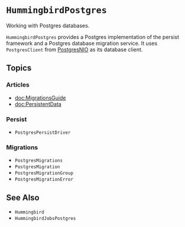 # ``HummingbirdPostgres``

Working with Postgres databases.

`HummingbirdPostgres` provides a Postgres implementation of the persist framework and a Postgres database migration service. It uses `PostgresClient` from [PostgresNIO](https://github.com/vapor/postgres-nio) as its database client.

## Topics

### Articles

- <doc:MigrationsGuide>
- <doc:PersistentData>

### Persist

- ``PostgresPersistDriver``

### Migrations

- ``PostgresMigrations``
- ``PostgresMigration``
- ``PostgresMigrationGroup``
- ``PostgresMigrationError``

## See Also

- ``Hummingbird``
- ``HummingbirdJobsPostgres``
